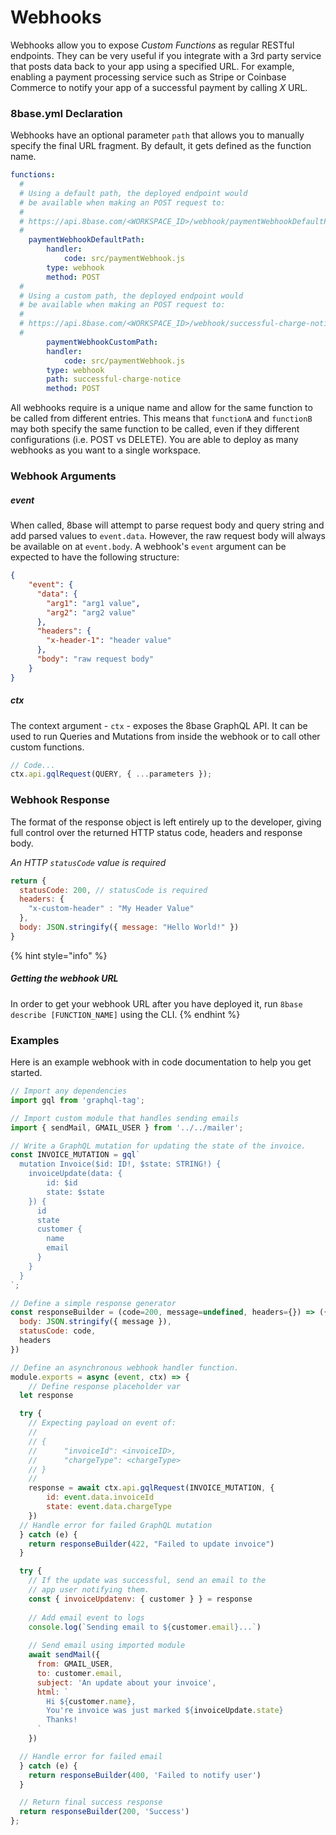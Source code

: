 # Webhooks

Webhooks allow you to expose *Custom Functions* as regular RESTful endpoints. They can be very useful if you integrate with a 3rd party service that posts data back to your app using a specified URL. For example, enabling a payment processing service such as Stripe or Coinbase Commerce to notify your app of a successful payment by calling *X* URL.

### 8base.yml Declaration
Webhooks have an optional parameter `path` that allows you to manually specify the final URL fragment. By default, it gets defined as the function name. 

```yaml
functions:
  #
  # Using a default path, the deployed endpoint would
  # be available when making an POST request to:
  #
  # https://api.8base.com/<WORKSPACE_ID>/webhook/paymentWebhookDefaultPath
  #
	paymentWebhookDefaultPath:
		handler:
			code: src/paymentWebhook.js
		type: webhook
		method: POST
  #
  # Using a custom path, the deployed endpoint would
  # be available when making an POST request to:
  #
  # https://api.8base.com/<WORKSPACE_ID>/webhook/successful-charge-notice
  #
		paymentWebhookCustomPath:
		handler:
			code: src/paymentWebhook.js
		type: webhook
		path: successful-charge-notice
		method: POST
```

All webhooks require is a unique name and allow for the same function to be called from different entries. This means that `functionA` and `functionB` may both specify the same function to be called, even if they different configurations (i.e. POST vs DELETE). You are able to deploy as many webhooks as you want to a single workspace. 


### Webhook Arguments

##### event
When called, 8base will attempt to parse request body and query string and add parsed values to `event.data`. However, the raw request body will always be available on at `event.body`. A webhook's `event` argument can be expected to have the following structure:

```json
{
	"event": {
	  "data": {
	    "arg1": "arg1 value",
	    "arg2": "arg2 value"
	  },
	  "headers": {
	    "x-header-1": "header value"
	  },
	  "body": "raw request body"
	}
}
```
##### ctx
The context argument - `ctx` - exposes the 8base GraphQL API. It can be used to run Queries and Mutations from inside the webhook or to call other custom functions.

```javascript
// Code...
ctx.api.gqlRequest(QUERY, { ...parameters });
```

### Webhook Response
The format of the response object is left entirely up to the developer, giving full control over the returned HTTP status code, headers and response body. 

*An HTTP `statusCode` value is required*

```javascript
return {
  statusCode: 200, // statusCode is required
  headers: {
    "x-custom-header" : "My Header Value"
  },
  body: JSON.stringify({ message: "Hello World!" })
}
```
{% hint style="info" %}
##### Getting the webhook URL 

In order to get your webhook URL after you have deployed it, run `8base describe [FUNCTION_NAME]` using the CLI.
{% endhint %}

### Examples

Here is an example webhook with in code documentation to help you get started.

```javascript
// Import any dependencies
import gql from 'graphql-tag';

// Import custom module that handles sending emails
import { sendMail, GMAIL_USER } from '../../mailer';

// Write a GraphQL mutation for updating the state of the invoice.
const INVOICE_MUTATION = gql`
  mutation Invoice($id: ID!, $state: STRING!) {
    invoiceUpdate(data: {
    	id: $id
    	state: $state
    }) {
      id
      state
      customer {
      	name
      	email
      }
    }
  }
`;

// Define a simple response generator
const responseBuilder = (code=200, message=undefined, headers={}) => ({
  body: JSON.stringify({ message }),
  statusCode: code,
  headers
})

// Define an asynchronous webhook handler function.
module.exports = async (event, ctx) => {
	// Define response placeholder var
  let response

  try {
  	// Expecting payload on event of:
  	//
  	// {
  	//		"invoiceId": <invoiceID>,
  	//		"chargeType": <chargeType>   	
  	// }
  	//
    response = await ctx.api.gqlRequest(INVOICE_MUTATION, { 
    	id: event.data.invoiceId 
    	state: event.data.chargeType
    })
  // Handle error for failed GraphQL mutation
  } catch (e) {
    return responseBuilder(422, "Failed to update invoice")
  }

  try {
  	// If the update was successful, send an email to the
  	// app user notifying them.
    const { invoiceUpdatenv: { customer } } = response
    
    // Add email event to logs
    console.log(`Sending email to ${customer.email}...`)
    
    // Send email using imported module
    await sendMail({
      from: GMAIL_USER,
      to: customer.email,
      subject: 'An update about your invoice',
      html: `
      	Hi ${customer.name},
      	You're invoice was just marked ${invoiceUpdate.state}
      	Thanks!
      `
    })

  // Handle error for failed email
  } catch (e) {
    return responseBuilder(400, 'Failed to notify user')
  }

  // Return final success response
  return responseBuilder(200, 'Success')
};
```



